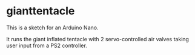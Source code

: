 # gianttentacle

This is a sketch for an Arduino Nano.

It runs the giant inflated tentacle with 2 servo-controlled air valves
taking user input from a PS2 controller.
